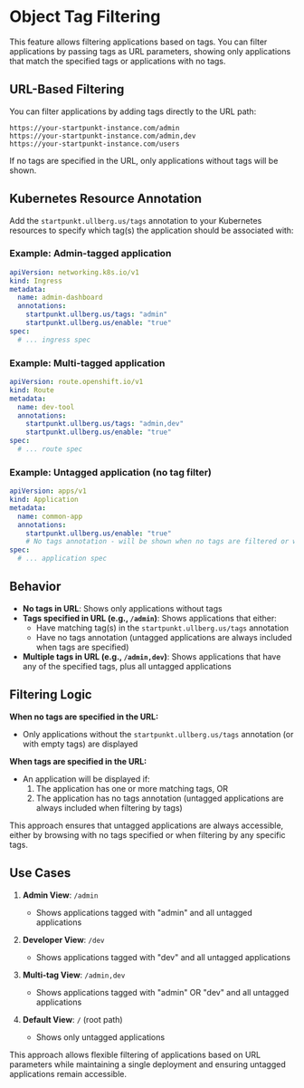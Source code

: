 # Object Tag Filtering

This feature allows filtering applications based on tags. You can filter applications by passing tags as URL parameters, showing only applications that match the specified tags or applications with no tags.

## URL-Based Filtering

You can filter applications by adding tags directly to the URL path:

```url
https://your-startpunkt-instance.com/admin
https://your-startpunkt-instance.com/admin,dev
https://your-startpunkt-instance.com/users
```

If no tags are specified in the URL, only applications without tags will be shown.

## Kubernetes Resource Annotation

Add the `startpunkt.ullberg.us/tags` annotation to your Kubernetes resources to specify which tag(s) the application should be associated with:

### Example: Admin-tagged application

```yaml
apiVersion: networking.k8s.io/v1
kind: Ingress
metadata:
  name: admin-dashboard
  annotations:
    startpunkt.ullberg.us/tags: "admin"
    startpunkt.ullberg.us/enable: "true"
spec:
  # ... ingress spec
```

### Example: Multi-tagged application

```yaml
apiVersion: route.openshift.io/v1
kind: Route
metadata:
  name: dev-tool
  annotations:
    startpunkt.ullberg.us/tags: "admin,dev"
    startpunkt.ullberg.us/enable: "true"
spec:
  # ... route spec
```

### Example: Untagged application (no tag filter)

```yaml
apiVersion: apps/v1
kind: Application
metadata:
  name: common-app
  annotations:
    startpunkt.ullberg.us/enable: "true"
    # No tags annotation - will be shown when no tags are filtered or with any tag filter
spec:
  # ... application spec
```

## Behavior

- **No tags in URL**: Shows only applications without tags
- **Tags specified in URL (e.g., `/admin`)**: Shows applications that either:
  - Have matching tag(s) in the `startpunkt.ullberg.us/tags` annotation
  - Have no tags annotation (untagged applications are always included when tags are specified)
- **Multiple tags in URL (e.g., `/admin,dev`)**: Shows applications that have any of the specified tags, plus all untagged applications

## Filtering Logic

**When no tags are specified in the URL:**

- Only applications without the `startpunkt.ullberg.us/tags` annotation (or with empty tags) are displayed

**When tags are specified in the URL:**

- An application will be displayed if:
  1. The application has one or more matching tags, OR
  2. The application has no tags annotation (untagged applications are always included when filtering by tags)

This approach ensures that untagged applications are always accessible, either by browsing with no tags specified or when filtering by any specific tags.

## Use Cases

1. **Admin View**: `/admin`
   - Shows applications tagged with "admin" and all untagged applications
   
2. **Developer View**: `/dev`
   - Shows applications tagged with "dev" and all untagged applications
   
3. **Multi-tag View**: `/admin,dev`
   - Shows applications tagged with "admin" OR "dev" and all untagged applications

4. **Default View**: `/` (root path)
   - Shows only untagged applications

This approach allows flexible filtering of applications based on URL parameters while maintaining a single deployment and ensuring untagged applications remain accessible.
